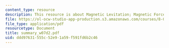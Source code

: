 ```yaml
---
content_type: resource
description: This resource is about Magnetic Levitation; Magnetic Forces on Dipoles.
file: https://ol-ocw-studio-app-production.s3.amazonaws.com/courses/8-02-physics-ii-electricity-and-magnetism-spring-2007/ddd97631555c52e91a59f591fd6b2c46_summary_w07d2.pdf
file_type: application/pdf
resourcetype: Document
title: summary_w07d2.pdf
uid: ddd97631-555c-52e9-1a59-f591fd6b2c46
---
```

